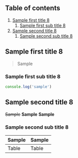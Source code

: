 ## Table of contents

1. [Sample first title 8](#sample-first-title-8)
   1. [Sample first sub title 8](#sample-first-sub-title-8)
1. [Sample second title 8](#sample-second-title-8)
   1. [Sample second sub title 8](#sample-second-sub-title-8)

## Sample first title 8

> Sample

### Sample first sub title 8

```javascript
console.log('sample')
```

## Sample second title 8

~~Sample~~
**Sample**
**Sample**

### Sample second sub title 8

| Sample | Sample |
| ------ | ------ |
| Table  | Table  |
